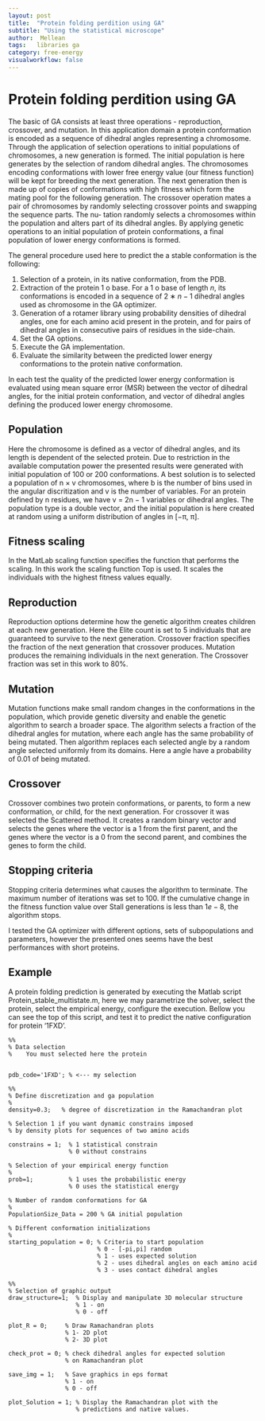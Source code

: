 ```yaml
---
layout: post
title:  "Protein folding perdition using GA"
subtitle: "Using the statistical microscope"
author:  Mellean
tags:   libraries ga 
category: free-energy
visualworkflow: false
---
```


<script src="https://cdnjs.cloudflare.com/ajax/libs/mathjax/2.7.0/MathJax.js?config=TeX-AMS-MML_HTMLorMML" type="text/javascript"></script>

Protein folding perdition using GA
=============

The basic of GA consists at least three operations - reproduction, crossover, and mutation. In this application domain a protein conformation is encoded as a sequence
of dihedral angles representing a chromosome. Through the application of selection operations to initial populations of chromosomes, a new generation is formed.
The initial population is here generates by the selection of random dihedral angles. The chromosomes encoding conformations with lower free energy value (our fitness
function) will be kept for breeding the next generation. The next generation then is made up of copies of conformations with high fitness which form the mating pool
for the following generation. The crossover operation mates a pair of chromosomes by randomly selecting crossover points and swapping the sequence parts. The nu-
tation randomly selects a chromosomes within the population and alters part of its dihedral angles. By applying genetic operations to an initial population of protein
conformations, a final population of lower energy conformations is formed.

The general procedure used here to predict the a stable conformation is the following:

1. Selection of a protein, in its native conformation, from the PDB.
2. Extraction of the protein 1 o base. For a 1 o base of length $n$, its conformations is encoded in a sequence of $2 ∗ n − 1$ dihedral angles used as chromosome in
the GA optimizer.
3. Generation of a rotamer library using probability densities of dihedral angles, one for each amino acid present in the protein, and for pairs of dihedral angles
in consecutive pairs of residues in the side-chain.
4. Set the GA options.
5. Execute the GA implementation.
6. Evaluate the similarity between the predicted lower energy conformations to the protein native conformation.

In each test the quality of the predicted lower energy conformation is evaluated using mean square error (MSR) between the vector of dihedral angles, for the initial 
protein conformation, and vector of dihedral angles defining the produced lower energy chromosome.

## Population

Here the chromosome is defined as a vector of dihedral angles, and its length is dependent of the selected protein. Due to restriction in the available computation
power the presented results were generated with initial population of 100 or 200
conformations. A best solution is to selected a population of n × v chromosomes,
where b is the number of bins used in the angular discritization and v is the number
of variables. For an protein defined by n residues, we have v = 2n − 1 variables or
dihedral angles. The population type is a double vector, and the initial population
is here created at random using a uniform distribution of angles in [−π, π].

## Fitness scaling

In the MatLab scaling function specifies the function that performs the scaling. In
this work the scaling function Top is used. It scales the individuals with the highest
fitness values equally.

## Reproduction

Reproduction options determine how the genetic algorithm creates children at each
new generation. Here the Elite count is set to 5 individuals that are guaranteed to
survive to the next generation. Crossover fraction specifies the fraction of the next
generation that crossover produces. Mutation produces the remaining individuals
in the next generation. The Crossover fraction was set in this work to 80%.

## Mutation

Mutation functions make small random changes in the conformations in the population, which provide genetic diversity and enable the genetic algorithm to search a
broader space. The algorithm selects a fraction of the dihedral angles for mutation,
where each angle has the same probability of being mutated. Then algorithm replaces each selected angle by a random angle selected uniformly from its domains.
Here a angle have a probability of 0.01 of being mutated.

## Crossover

Crossover combines two protein conformations, or parents, to form a new conformation, or child, for the next generation. For crossover it was selected the Scattered
method. It creates a random binary vector and selects the genes where the vector
is a 1 from the first parent, and the genes where the vector is a 0 from the second
parent, and combines the genes to form the child.

## Stopping criteria

Stopping criteria determines what causes the algorithm to terminate. The maximum
number of iterations was set to 100. If the cumulative change in the fitness function
value over Stall generations is less than $1e − 8$, the algorithm stops.

I tested the GA optimizer with different options, sets of subpopulations and
parameters, however the presented ones seems have the best performances with
short proteins.

## Example

A protein folding prediction is generated by executing the Matlab script Protein_stable_multistate.m, 
here we may parametrize the solver, select the protein, select the empirical energy, configure the execution. 
Bellow you can see the top of this script, and test it to predict the native configuration for protein ‘1FXD’.


    %%
    % Data selection
    %    You must selected here the protein


    pdb_code='1FXD'; % <--- my selection
    
    %%
    % Define discretization and ga population
    %
    density=0.3;   % degree of discretization in the Ramachandran plot

    % Selection 1 if you want dynamic constrains imposed
    % by density plots for sequences of two amino acids

    constrains = 1;  % 1 statistical constrain
                     % 0 without constrains

    % Selection of your empirical energy function
    %                 
    prob=1;          % 1 uses the probabilistic energy
                     % 0 uses the statistical energy

    % Number of random conformations for GA
    %                 
    PopulationSize_Data = 200 % GA initial population

    % Different conformation initializations  
    %                 
    starting_population = 0; % Criteria to start population
                             % 0 - [-pi,pi] random
                             % 1 - uses expected solution
                             % 2 - uses dihedral angles on each amino acid
                             % 3 - uses contact dihedral angles

    %%
    % Selection of graphic output
    draw_structure=1;  % Display and manipulate 3D molecular structure
                       % 1 - on
                       % 0 - off

    plot_R = 0;     % Draw Ramachandran plots
                    % 1- 2D plot
                    % 2- 3D plot

    check_prot = 0; % check dihedral angles for expected solution
                    % on Ramachandran plot

    save_img = 1;   % Save graphics in eps format
                    % 1 - on
                    % 0 - off

    plot_Solution = 1; % Display the Ramachandran plot with the
                       % predictions and native values.


